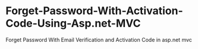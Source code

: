 # Forget-Password-With-Activation-Code-Using-Asp.net-MVC
Forget Password With Email Verification and Activation Code in asp.net mvc
